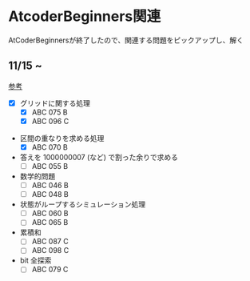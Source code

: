 # AtcoderBeginners関連
AtCoderBeginnersが終了したので、関連する問題をピックアップし、解く
## 11/15 ~ 
[参考](https://qiita.com/drken/items/fd4e5e3630d0f5859067#5-%E9%81%8E%E5%8E%BB%E5%95%8F%E7%B2%BE%E9%81%B8-10-%E5%95%8F)

- [x] グリッドに関する処理
    - [x] ABC 075 B
    - [x] ABC 096 C
- 区間の重なりを求める処理
    - [x] ABC 070 B
- 答えを 1000000007 (など) で割った余りで求める
    - [ ] ABC 055 B
- 数学的問題
    - [ ] ABC 046 B
    - [ ] ABC 048 B	
- 状態がループするシミュレーション処理
    - [ ] ABC 060 B
    - [ ] ABC 065 B
- 累積和
    - [ ] ABC 087 C
    - [ ] ABC 098 C
- bit 全探索
    - [ ] ABC 079 C